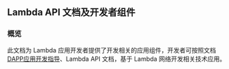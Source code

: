 ## Lambda API 文档及开发者组件 

### 概览 

此文档为 Lambda 应用开发者提供了开发相关的应用组件，开发者可按照文档 [DAPP应用开发指导](http://docs.lambdastorage.com/DApp-Develop-Guide/)、Lambda API 文档，基于 Lambda 网络开发相关技术应用。
